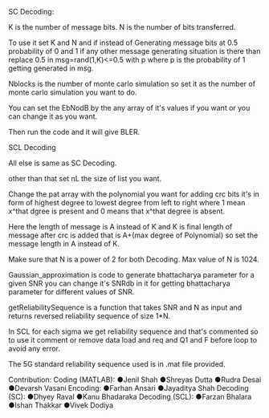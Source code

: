 SC Decoding:

K is the number of message bits.
N is the number of bits transferred.

To use it set K and N and if instead of Generating message bits at 0.5 probability of 0 and 1 if any other message generating situation is there than
replace 0.5 in msg=rand(1,K)<=0.5 with p where p is the probability of 1 getting generated in msg.

Nblocks is the number of monte carlo simulation so set it as the number of monte carlo simulation you want to do.

You can set the EbNodB by the any array of it's values if you want or you can change it as you want.

Then run the code and it will give BLER.


SCL Decoding

All else is same as SC Decoding.

other than that set nL the size of list you want.

Change the pat array with the polynomial you want for adding crc bits it's in form of highest degree to lowest degree from left to right where 1 mean 
x^that dgree is present and 0 means that x^that degree is absent.

Here the length of message is A instead of K and K is final length of message after crc is added that is A+(max degree of Polynomial) so set the message 
length in A instead of K.


Make sure that N is a power of 2 for both Decoding.
Max value of N is 1024.

Gaussian_approximation is code to generate bhattacharya parameter for a given SNR you can change it's SNRdb in it
for getting bhattacharya parameter for different values of SNR.

getReliabilitySequence is a function that takes SNR and N as input and returns reversed reliability sequence of size 1*N.

In SCL for each sigma we get reliability sequence and that's commented so to use it comment or remove data load and req and Q1 and F before loop to avoid any error.


The 5G standard reliability sequence used is in .mat file provided.

Contribution:
  Coding (MATLAB):
    ●Jenil Shah
    ●Shreyas Dutta
    ●Rudra Desai
    ●Devarsh Vasani
  Encoding:
    ●Farhan Ansari
    ●Jayaditya Shah
  Decoding (SC):
    ●Dhyey Raval
    ●Kanu Bhadaraka
  Decoding (SCL):
    ●Farzan Bhalara
    ●Ishan Thakkar
    ●Vivek Dodiya
